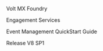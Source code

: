                     

Volt MX  Foundry

Engagement Services

Event Management QuickStart Guide

Release V8 SP1
